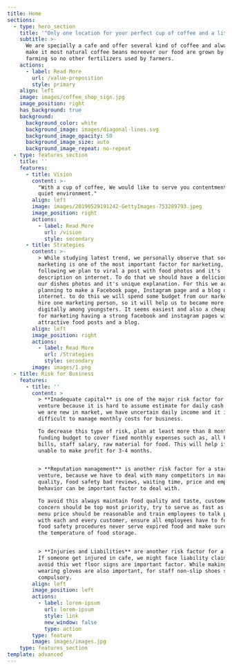 ```yaml
---
title: Home
sections:
  - type: hero_section
    title: '"Only one location for your perfect cup of coffee and a little bite."'
    subtitle: >-
      We are specially a cafe and offer several kind of coffee and always try to
      make it most natural coffee beans moreover our food are grown by organic
      farming so no other fertilizers used by farmers.
    actions:
      - label: Read More
        url: /value-proposition
        style: primary
    align: left
    image: images/coffee_shop_sign.jpg
    image_position: right
    has_background: true
    background:
      background_color: white
      background_image: images/diagonal-lines.svg
      background_image_opacity: 50
      background_image_size: auto
      background_image_repeat: no-repeat
  - type: features_section
    title: ''
    features:
      - title: Vision
        content: >-
          "With a cup of coffee, We would like to serve you contentment in a
          quiet environment."
        align: left
        image: images/20190529191242-GettyImages-753289793.jpeg
        image_position: right
        actions:
          - label: Read More
            url: /vision
            style: secondary
      - title: Strategies
        content: >-
          > While studying latest trend, we personally observe that social media
          marketing is one of the most important factor for marketing, to so the
          following we plan to viral a post with food photos and it's
          description on internet. To do that we should have a delicious looking
          our dishes photos and it's unique explanation. For this we are
          planning to make a Facebook page, Instagram page and a blog on
          internet. to do this we will spend some budget from our marketing and
          hire one marketing person, so it will help us to became more popular
          digitally among youngsters. It seems easiest and also a cheapest way
          for marketing having a strong facebook and instagram pages with
          attractive food posts and a blog.
        align: left
        image_position: right
        actions:
          - label: Read More
            url: /Strategies
            style: secondary
        image: images/1.png
  - title: Risk for Business
    features:
      - title: ''
        content: >
          > **Inadequate capital** is one of the major risk factor for a new
          venture because it is hard to assume estimate for daily cash flow. As
          we are new in market, we have uncertain daily income and it is
          difficult to manage monthly costs for business.

          To decrease this type of risk, plan at least more than 8 months of
          funding budget to cover fixed monthly expenses such as, all kind of
          bills, staff salary, raw material for food. This will help if we are
          unable to make profit for 3-4 months.


          > **Reputation management** is another risk factor for a start-up
          venture, because we have to deal with many competitors in market. Food
          quality, Food safety bad reviews, waiting time, price and employee's
          behavior can be important factor to deal with.

          To avoid this always maintain food quality and taste, customer's
          concern should be top most priority, try to serve as fast as you can,
          menu price should be reasonable and train employees to talk politely 
          with each and every customer, ensure all employees have to follow all
          food safety procedures never serve expired food and make sure to track
          the temperature of food storage.  


          > **Injuries and Liabilities** are another risk factor for a business.
          If someone get injured in cafe, we might face liability claims - to
          avoid this wet floor signs are important factor. While making food
          wearing gloves are also important, for staff non-slip shoes should be
          compulsory. 
        align: left
        image_position: left
        actions:
          - label: lorem-ipsum
            url: lorem-ipsum
            style: link
            new_window: false
            type: action
        type: feature
        image: images/images.jpg
    type: features_section
template: advanced
---
```

